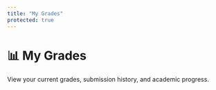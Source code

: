 ```yaml
---
title: "My Grades"
protected: true
---
```


# 📊 My Grades

View your current grades, submission history, and academic progress.

<!-- Authentication status check -->
<div id="authCheck" style="display: none;">
    <div class="auth-error">
        <h3>🔐 Authentication Required</h3>
        <p>Please log in to view your grades.</p>
        <button onclick="window.location.href='{{ .Site.BaseURL }}auth/login/'">Log In with GitHub</button>
    </div>
</div>

<!-- Not enrolled message -->
<div id="notEnrolled" style="display: none;">
    <div class="enrollment-error">
        <h3>🎓 Not Enrolled</h3>
        <p>You're not enrolled in this class. Please use an enrollment token to join.</p>
        <a href="{{ .Site.BaseURL }}enroll/">🔑 Enroll in Class</a>
    </div>
</div>

<!-- Main grades interface -->
<div id="grades-interface" style="display: none;">

<div class="grades-header">
<div class="header-main">
<div class="student-profile" id="studentInfo">
<div class="profile-avatar">👤</div>
<div class="profile-details">
<h2>Loading your information...</h2>
<p class="student-meta">GitHub Class Template</p>
</div>
</div>
<div class="header-controls">
<button class="refresh-btn" onclick="refreshGrades()" title="Refresh grades">
<span class="btn-icon">🔄</span>
<span class="btn-text">Refresh</span>
</button>
</div>
</div>

<div class="grade-summary-cards" id="gradeSummary">
<div class="summary-card overall-grade">
<div class="card-header">
<span class="card-icon">🎯</span>
<span class="card-title">Overall Grade</span>
</div>
<div class="grade-display">
<span class="grade-number">--</span>
<span class="grade-unit">%</span>
</div>
</div>

<div class="summary-card total-points">
<div class="card-header">
<span class="card-icon">📊</span>
<span class="card-title">Points Earned</span>
</div>
<div class="points-display">
<span class="points-earned">--</span>
<span class="points-separator">/</span>
<span class="points-total">--</span>
</div>
</div>

<div class="summary-card graded-items">
<div class="card-header">
<span class="card-icon">✅</span>
<span class="card-title">Items Graded</span>
</div>
<div class="count-display">
<span class="count-number">--</span>
<span class="count-label">items</span>
</div>
</div>

<div class="summary-card last-updated">
<div class="card-header">
<span class="card-icon">🕒</span>
<span class="card-title">Last Updated</span>
</div>
<div class="time-display">
<span class="time-text">Loading...</span>
</div>
</div>
</div>
</div>

<nav class="grades-navigation">
<div class="nav-tabs">
<button class="nav-tab active" data-tab="overview" data-icon="📊">
<span class="tab-icon">📊</span>
<span class="tab-label">Overview</span>
</button>
<button class="nav-tab" data-tab="modules" data-icon="📚">
<span class="tab-icon">📚</span>
<span class="tab-label">Modules</span>
</button>
<button class="nav-tab" data-tab="submissions" data-icon="📝">
<span class="tab-icon">📝</span>
<span class="tab-label">Submissions</span>
</button>
<button class="nav-tab" data-tab="progress" data-icon="📈">
<span class="tab-icon">📈</span>
<span class="tab-label">Progress</span>
</button>
</div>

<div class="nav-controls" id="navControls" style="display: none;">
<div class="search-box">
<input type="text" id="gradesSearch" placeholder="Search grades..." />
<span class="search-icon">🔍</span>
</div>
<div class="filter-dropdown">
<select id="gradeFilter">
<option value="">All Grades</option>
<option value="excellent">Excellent (A)</option>
<option value="good">Good (B)</option>
<option value="satisfactory">Satisfactory (C)</option>
<option value="needs-improvement">Needs Improvement</option>
</select>
</div>
</div>
</nav>

<div class="tab-panels">
<div class="tab-panel active" id="overview-panel">
<div id="overviewContent">
<div class="content-loading">
<div class="loading-spinner">🔄</div>
<p>Loading your grade overview...</p>
</div>
</div>
</div>

<div class="tab-panel" id="modules-panel">
<div id="modulesContent">
<div class="content-loading">
<div class="loading-spinner">🔄</div>
<p>Loading module grades...</p>
</div>
</div>
</div>

<div class="tab-panel" id="submissions-panel">
<div id="submissionsContent">
<div class="content-loading">
<div class="loading-spinner">🔄</div>
<p>Loading submissions...</p>
</div>
</div>
</div>

<div class="tab-panel" id="progress-panel">
<div id="progressContent">
<div class="content-loading">
<div class="loading-spinner">🔄</div>
<p>Loading progress data...</p>
</div>
</div>
</div>
</div>

</div>
</div>

<style>
/* Modern Grades Dashboard Styles */
.grades-interface {
    max-width: 1200px;
    margin: 0 auto;
    padding: 0;
    font-family: -apple-system, BlinkMacSystemFont, 'Segoe UI', Roboto, sans-serif;
}

/* Header Section */
.grades-header {
    background: linear-gradient(135deg, var(--primary-color, #2E3440) 0%, var(--accent-color, #5E81AC) 100%);
    color: white;
    padding: 2rem;
    border-radius: 12px;
    margin-bottom: 2rem;
    box-shadow: 0 8px 32px rgba(0,0,0,0.1);
}

.header-main {
    display: flex;
    justify-content: space-between;
    align-items: flex-start;
    margin-bottom: 2rem;
}

.student-profile {
    display: flex;
    align-items: center;
    gap: 1rem;
}

.profile-avatar {
    width: 60px;
    height: 60px;
    background: rgba(255,255,255,0.2);
    border-radius: 50%;
    display: flex;
    align-items: center;
    justify-content: center;
    font-size: 1.5rem;
    backdrop-filter: blur(10px);
}

.profile-details h2 {
    margin: 0 0 0.25rem 0;
    font-size: 1.5rem;
    font-weight: 600;
}

.student-meta {
    margin: 0;
    opacity: 0.9;
    font-size: 0.9rem;
}

.header-controls .refresh-btn {
    background: rgba(255,255,255,0.2);
    color: white;
    border: none;
    padding: 0.75rem 1.5rem;
    border-radius: 8px;
    cursor: pointer;
    font-size: 0.9rem;
    display: flex;
    align-items: center;
    gap: 0.5rem;
    transition: all 0.2s ease;
    backdrop-filter: blur(10px);
    border: 1px solid rgba(255,255,255,0.3);
}

.header-controls .refresh-btn:hover {
    background: rgba(255,255,255,0.3);
    transform: translateY(-2px);
    box-shadow: 0 4px 12px rgba(0,0,0,0.2);
}

.header-controls .refresh-btn:disabled {
    opacity: 0.6;
    cursor: not-allowed;
    transform: none;
}

/* Grade Summary Cards */
.grade-summary-cards {
    display: grid;
    grid-template-columns: repeat(auto-fit, minmax(200px, 1fr));
    gap: 1rem;
}

.summary-card {
    background: rgba(255,255,255,0.15);
    backdrop-filter: blur(10px);
    border-radius: 10px;
    padding: 1.25rem;
    border: 1px solid rgba(255,255,255,0.2);
    transition: transform 0.2s ease;
}

.summary-card:hover {
    transform: translateY(-2px);
}

.card-header {
    display: flex;
    align-items: center;
    gap: 0.5rem;
    margin-bottom: 1rem;
    font-size: 0.85rem;
    opacity: 0.9;
}

.card-icon {
    font-size: 1rem;
}

.grade-display {
    display: flex;
    align-items: baseline;
    gap: 0.25rem;
}

.grade-number {
    font-size: 2.5rem;
    font-weight: 700;
    line-height: 1;
}

.grade-unit {
    font-size: 1.2rem;
    opacity: 0.8;
}

.points-display {
    display: flex;
    align-items: baseline;
    gap: 0.25rem;
    font-size: 1.5rem;
    font-weight: 600;
}

.points-separator {
    opacity: 0.6;
    margin: 0 0.25rem;
}

.count-display {
    display: flex;
    align-items: baseline;
    gap: 0.5rem;
}

.count-number {
    font-size: 2rem;
    font-weight: 600;
}

.count-label {
    opacity: 0.8;
    font-size: 0.9rem;
}

.time-display .time-text {
    font-size: 0.9rem;
    opacity: 0.9;
}

/* Navigation */
.grades-navigation {
    background: white;
    border-radius: 12px;
    padding: 1rem;
    margin-bottom: 2rem;
    box-shadow: 0 2px 12px rgba(0,0,0,0.08);
    border: 1px solid rgba(0,0,0,0.05);
}

.nav-tabs {
    display: flex;
    gap: 0.5rem;
    margin-bottom: 1rem;
}

.nav-tab {
    background: none;
    border: none;
    padding: 1rem 1.5rem;
    border-radius: 8px;
    cursor: pointer;
    font-size: 0.9rem;
    display: flex;
    align-items: center;
    gap: 0.5rem;
    transition: all 0.2s ease;
    color: var(--text-color, #333);
}

.nav-tab:hover {
    background: var(--accent-color-light, #E5F0FF);
    transform: translateY(-1px);
}

.nav-tab.active {
    background: var(--accent-color, #5E81AC);
    color: white;
    box-shadow: 0 2px 8px rgba(94, 129, 172, 0.3);
}

.tab-icon {
    font-size: 1rem;
}

.nav-controls {
    display: flex;
    gap: 1rem;
    align-items: center;
    padding-top: 1rem;
    border-top: 1px solid rgba(0,0,0,0.1);
}

.search-box {
    position: relative;
    flex: 1;
    max-width: 300px;
}

.search-box input {
    width: 100%;
    padding: 0.75rem 1rem 0.75rem 2.5rem;
    border: 2px solid rgba(0,0,0,0.1);
    border-radius: 8px;
    font-size: 0.9rem;
    transition: border-color 0.2s ease;
}

.search-box input:focus {
    outline: none;
    border-color: var(--accent-color, #5E81AC);
}

.search-icon {
    position: absolute;
    left: 0.75rem;
    top: 50%;
    transform: translateY(-50%);
    font-size: 0.9rem;
    opacity: 0.5;
}

.filter-dropdown select {
    padding: 0.75rem 1rem;
    border: 2px solid rgba(0,0,0,0.1);
    border-radius: 8px;
    font-size: 0.9rem;
    background: white;
    cursor: pointer;
    transition: border-color 0.2s ease;
}

.filter-dropdown select:focus {
    outline: none;
    border-color: var(--accent-color, #5E81AC);
}

/* Tab Panels */
.tab-panels {
    min-height: 400px;
}

.tab-panel {
    display: none;
}

.tab-panel.active {
    display: block;
}

.content-loading {
    display: flex;
    flex-direction: column;
    align-items: center;
    justify-content: center;
    padding: 4rem 2rem;
    text-align: center;
    color: var(--text-muted, #666);
}

.loading-spinner {
    font-size: 2rem;
    animation: spin 1s linear infinite;
    margin-bottom: 1rem;
}

@keyframes spin {
    from { transform: rotate(0deg); }
    to { transform: rotate(360deg); }
}

/* Responsive Design */
@media (max-width: 768px) {
    .grades-header {
        padding: 1.5rem;
    }
    
    .header-main {
        flex-direction: column;
        gap: 1rem;
    }
    
    .grade-summary-cards {
        grid-template-columns: repeat(auto-fit, minmax(150px, 1fr));
    }
    
    .nav-tabs {
        flex-wrap: wrap;
        gap: 0.25rem;
    }
    
    .nav-tab {
        padding: 0.75rem 1rem;
        font-size: 0.85rem;
    }
    
    .nav-controls {
        flex-direction: column;
        gap: 0.75rem;
    }
    
    .search-box {
        max-width: none;
    }
}

@media (max-width: 480px) {
    .grade-summary-cards {
        grid-template-columns: 1fr 1fr;
    }
    
    .nav-tab .tab-label {
        display: none;
    }
    
    .nav-tab {
        padding: 0.75rem;
        justify-content: center;
    }
}

/* Dark mode support */
@media (prefers-color-scheme: dark) {
    .grades-navigation {
        background: var(--dark-surface, #3B4252);
        border-color: var(--dark-border, #4C566A);
    }
    
    .nav-tab {
        color: var(--dark-text, #ECEFF4);
    }
    
    .nav-tab:hover {
        background: var(--dark-hover, #434C5E);
    }
    
    .search-box input,
    .filter-dropdown select {
        background: var(--dark-input, #3B4252);
        color: var(--dark-text, #ECEFF4);
        border-color: var(--dark-border, #4C566A);
    }
    
    .content-loading {
        color: var(--dark-text-muted, #D8DEE9);
    }
}

/* Enhanced Content Styles for New Design */

/* Overview Layout */
.overview-layout {
    display: flex;
    flex-direction: column;
    gap: 2rem;
}

.overview-section {
    background: white;
    border-radius: 12px;
    padding: 1.5rem;
    box-shadow: 0 2px 12px rgba(0,0,0,0.08);
    border: 1px solid rgba(0,0,0,0.05);
}

.section-header {
    display: flex;
    justify-content: space-between;
    align-items: center;
    margin-bottom: 1.5rem;
    padding-bottom: 0.75rem;
    border-bottom: 2px solid rgba(0,0,0,0.05);
}

.section-header h3 {
    margin: 0;
    font-size: 1.2rem;
    font-weight: 600;
    color: var(--text-color, #333);
}

.item-count {
    font-size: 0.85rem;
    color: var(--text-muted, #666);
    background: rgba(0,0,0,0.05);
    padding: 0.25rem 0.75rem;
    border-radius: 12px;
}

/* Recent Grades Grid */
.recent-grades-grid {
    display: grid;
    grid-template-columns: repeat(auto-fit, minmax(280px, 1fr));
    gap: 1rem;
}

.grade-card {
    background: white;
    border: 1px solid rgba(0,0,0,0.08);
    border-radius: 10px;
    padding: 1rem;
    transition: all 0.2s ease;
    box-shadow: 0 1px 6px rgba(0,0,0,0.05);
}

.grade-card:hover {
    transform: translateY(-2px);
    box-shadow: 0 4px 16px rgba(0,0,0,0.12);
    border-color: var(--accent-color, #5E81AC);
}

.grade-card .card-header {
    display: flex;
    justify-content: space-between;
    align-items: flex-start;
    margin-bottom: 1rem;
}

.item-info h4 {
    margin: 0 0 0.25rem 0;
    font-size: 1rem;
    font-weight: 600;
    color: var(--text-color, #333);
}

.item-path {
    margin: 0;
    font-size: 0.8rem;
    color: var(--text-muted, #666);
    opacity: 0.8;
}

.grade-badge {
    padding: 0.5rem 0.75rem;
    border-radius: 6px;
    color: white;
    font-weight: 600;
    font-size: 0.9rem;
    text-align: center;
    min-width: 50px;
}

.grade-card .card-footer {
    display: flex;
    justify-content: space-between;
    align-items: center;
    font-size: 0.85rem;
    color: var(--text-muted, #666);
}

.points-detail {
    font-weight: 500;
}

.grade-date {
    opacity: 0.7;
}

/* Module Performance Cards */
.module-performance-grid {
    display: grid;
    grid-template-columns: repeat(auto-fit, minmax(320px, 1fr));
    gap: 1.5rem;
}

.performance-card {
    background: white;
    border: 1px solid rgba(0,0,0,0.08);
    border-radius: 12px;
    padding: 1.5rem;
    transition: all 0.2s ease;
}

.performance-card:hover {
    transform: translateY(-3px);
    box-shadow: 0 6px 20px rgba(0,0,0,0.12);
}

.module-header {
    display: flex;
    justify-content: space-between;
    align-items: flex-start;
    margin-bottom: 1rem;
}

.module-info {
    display: flex;
    align-items: center;
    gap: 0.75rem;
}

.module-icon {
    font-size: 1.5rem;
}

.module-name {
    margin: 0 0 0.25rem 0;
    font-size: 1.1rem;
    font-weight: 600;
    color: var(--text-color, #333);
}

.module-progress-text {
    margin: 0;
    font-size: 0.85rem;
    color: var(--text-muted, #666);
}

.grade-display {
    text-align: right;
}

.grade-letter {
    display: block;
    font-size: 1.5rem;
    font-weight: 700;
    line-height: 1;
    margin-bottom: 0.25rem;
}

.grade-percentage {
    font-size: 0.9rem;
    opacity: 0.8;
}

.progress-bar-container {
    margin: 1rem 0;
}

.progress-bar {
    width: 100%;
    height: 8px;
    background: rgba(0,0,0,0.1);
    border-radius: 4px;
    overflow: hidden;
}

.progress-fill {
    height: 100%;
    border-radius: 4px;
    transition: width 0.3s ease;
}

.module-stats {
    display: flex;
    justify-content: space-between;
    align-items: center;
    font-size: 0.85rem;
    color: var(--text-muted, #666);
}

/* Quick Stats Grid */
.stats-grid {
    display: grid;
    grid-template-columns: repeat(auto-fit, minmax(150px, 1fr));
    gap: 1rem;
}

.stat-card {
    background: rgba(94, 129, 172, 0.05);
    border: 1px solid rgba(94, 129, 172, 0.1);
    border-radius: 10px;
    padding: 1rem;
    display: flex;
    align-items: center;
    gap: 0.75rem;
    transition: all 0.2s ease;
}

.stat-card:hover {
    background: rgba(94, 129, 172, 0.1);
    transform: translateY(-1px);
}

.stat-card.stat-warning {
    background: rgba(239, 68, 68, 0.05);
    border-color: rgba(239, 68, 68, 0.2);
}

.stat-card.stat-warning:hover {
    background: rgba(239, 68, 68, 0.1);
}

.stat-icon {
    font-size: 1.5rem;
}

.stat-number {
    display: block;
    font-size: 1.2rem;
    font-weight: 600;
    color: var(--text-color, #333);
    line-height: 1;
    margin-bottom: 0.25rem;
}

.stat-label {
    font-size: 0.75rem;
    color: var(--text-muted, #666);
    text-transform: uppercase;
    letter-spacing: 0.5px;
}

/* Modules Grid */
.modules-grid {
    display: grid;
    grid-template-columns: repeat(auto-fit, minmax(320px, 1fr));
    gap: 1.5rem;
}

/* Empty State */
.empty-state {
    text-align: center;
    padding: 4rem 2rem;
    color: var(--text-muted, #666);
}

.empty-icon {
    font-size: 4rem;
    margin-bottom: 1rem;
    opacity: 0.5;
}

.empty-state h3 {
    margin: 0 0 1rem 0;
    color: var(--text-color, #333);
}

.empty-state p {
    margin: 0;
    max-width: 400px;
    margin: 0 auto;
    line-height: 1.6;
}

/* Enhanced Responsive Design */
@media (max-width: 768px) {
    .overview-section {
        padding: 1rem;
    }
    
    .recent-grades-grid {
        grid-template-columns: 1fr;
    }
    
    .module-performance-grid {
        grid-template-columns: 1fr;
    }
    
    .stats-grid {
        grid-template-columns: repeat(2, 1fr);
    }
    
    .section-header {
        flex-direction: column;
        align-items: flex-start;
        gap: 0.5rem;
    }
}

@media (max-width: 480px) {
    .grade-card .card-header {
        flex-direction: column;
        gap: 0.75rem;
        align-items: stretch;
    }
    
    .grade-badge {
        align-self: flex-end;
        width: fit-content;
        margin-left: auto;
    }
    
    .module-header {
        flex-direction: column;
        gap: 1rem;
    }
    
    .grade-display {
        text-align: left;
        display: flex;
        align-items: center;
        gap: 1rem;
    }
    
    .grade-letter {
        margin-bottom: 0;
    }
    
    .stats-grid {
        grid-template-columns: 1fr;
    }
}

/* Dark mode enhancements */
@media (prefers-color-scheme: dark) {
    .overview-section,
    .grade-card,
    .performance-card {
        background: var(--dark-surface, #3B4252);
        border-color: var(--dark-border, #4C566A);
    }
    
    .section-header {
        border-bottom-color: var(--dark-border, #4C566A);
    }
    
    .item-count {
        background: rgba(255,255,255,0.1);
        color: var(--dark-text-muted, #D8DEE9);
    }
    
    .progress-bar {
        background: rgba(255,255,255,0.1);
    }
    
    .stat-card {
        background: rgba(136, 192, 208, 0.1);
        border-color: rgba(136, 192, 208, 0.2);
    }
    
    .stat-card:hover {
        background: rgba(136, 192, 208, 0.15);
    }
}
</style>

<script>
// Student grades page initialization - singleton pattern to prevent multiple instances
let studentGradesInstance = null;

document.addEventListener('DOMContentLoaded', function() {
    console.log('📊 Student grades page loaded');
    
    // Wait longer for DOM to be fully ready and auth state to initialize
    setTimeout(() => {
        console.log('🔄 Attempting to initialize student grades...');
        initializeStudentGrades();
    }, 1000); // Increased delay
    
    // Listen for auth state changes - but don't reinitialize if already loaded
    window.addEventListener('authStateChanged', function(event) {
        if (event.detail.user && !studentGradesInstance) {
            console.log('🔄 Auth state changed, initializing grades');
            // Add delay here too
            setTimeout(() => {
                initializeStudentGrades();
            }, 500);
        }
    });
});

/**
 * Initialize the student grades page (singleton pattern)
 */
async function initializeStudentGrades() {
    // If already initialized, don't create another instance
    if (studentGradesInstance) {
        console.log('✅ Student grades already initialized');
        showGradesSection('grades-interface');
        return;
    }

    // Check authentication
    if (!window.authState || !window.authState.isAuthenticated) {
        console.warn('🚫 User not authenticated');
        showGradesSection('authCheck');
        return;
    }
    
    // Check if user context is available, if not fetch it
    let userContext = window.authState.userContext;
    if (!userContext) {
        console.log('🔄 Fetching user context...');
        try {
            await fetchStudentUserContext();
            userContext = window.authState.userContext;
        } catch (error) {
            console.error('❌ Failed to fetch user context:', error);
            showGradesSection('notEnrolled');
            return;
        }
    }
    
    // Check enrollment
    if (!userContext || !userContext.is_member) {
        console.warn('🚫 User not enrolled in class');
        showGradesSection('notEnrolled');
        return;
    }
    
    console.log('✅ Student access verified, loading grades interface');
    showGradesSection('grades-interface');
    
    // Initialize the student grades interface (singleton)
    if (window.StudentGradesInterface) {
        studentGradesInstance = new window.StudentGradesInterface();
        console.log('✅ Student grades interface created');
    } else {
        console.error('StudentGradesInterface not loaded');
        document.getElementById('grades-interface').innerHTML = 
            '<div class="error">StudentGradesInterface not available. Please refresh the page.</div>';
    }
}

/**
 * Manual refresh function for grades
 */
async function refreshGrades() {
    const refreshBtn = document.querySelector('.refresh-btn');
    
    if (!studentGradesInstance || typeof studentGradesInstance.refresh !== 'function') {
        console.warn('⚠️ Student grades instance not available for refresh');
        return;
    }
    
    // Disable button and show loading state
    refreshBtn.disabled = true;
    refreshBtn.innerHTML = '⏳ Refreshing...';
    
    console.log('🔄 Manual grades refresh requested');
    
    try {
        await studentGradesInstance.refresh();
        console.log('✅ Grades refreshed successfully');
    } catch (error) {
        console.error('❌ Failed to refresh grades:', error);
    } finally {
        // Re-enable button
        refreshBtn.disabled = false;
        refreshBtn.innerHTML = '🔄 Refresh';
    }
}

/**
 * Fetch user context for student
 */
async function fetchStudentUserContext() {
    if (!window.AuthClient) {
        throw new Error('AuthClient not available');
    }
    
    const pathParts = window.location.pathname.split('/');
    const classSlug = pathParts[1] || 'class_template';
    
    console.log('🌐 Fetching user context for class:', classSlug);
    const context = await window.AuthClient.getMe(classSlug);
    
    // Store in auth state
    window.authState.userContext = context;
    console.log('✅ User context fetched:', context);
}

/**
 * Show specific section and hide others
 */
function showGradesSection(sectionId) {
    const sections = ['authCheck', 'notEnrolled', 'grades-interface'];
    sections.forEach(id => {
        const element = document.getElementById(id);
        if (element) {
            element.style.display = id === sectionId ? 'block' : 'none';
        }
    });
}
</script>